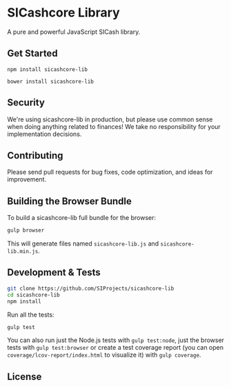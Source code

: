 SICashcore Library
=======

A pure and powerful JavaScript SICash library.


## Get Started

```
npm install sicashcore-lib
```

```
bower install sicashcore-lib
```

## Security

We're using sicashcore-lib in production, but please use common sense when doing anything related to finances! We take no responsibility for your implementation decisions.



## Contributing

Please send pull requests for bug fixes, code optimization, and ideas for improvement.

## Building the Browser Bundle

To build a sicashcore-lib full bundle for the browser:

```sh
gulp browser
```

This will generate files named `sicashcore-lib.js` and `sicashcore-lib.min.js`.

## Development & Tests

```sh
git clone https://github.com/SIProjects/sicashcore-lib
cd sicashcore-lib
npm install
```

Run all the tests:

```sh
gulp test
```

You can also run just the Node.js tests with `gulp test:node`, just the browser tests with `gulp test:browser`
or create a test coverage report (you can open `coverage/lcov-report/index.html` to visualize it) with `gulp coverage`.

## License
